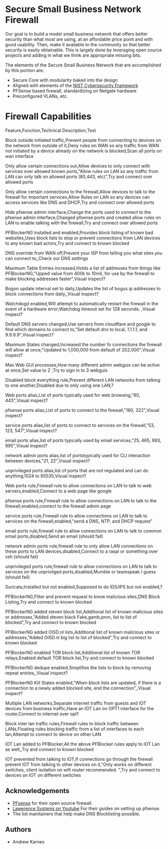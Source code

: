 
# Secure Small Business Network Firewall

Our goal is to build a model small business network that offers better security than what most are using, at an affordable price point and with good usability. Then, make it available to the community so that better security is easily obtainable. This is largely done by leveraging open source projects and adding in what we think are appropriate missing bits.

The elements of the Secure Small Business Network that are accomplished by this portion are:


- Secure Core with modularity baked into the design
- Aligned with elements of the [NIST Cybersecurity Framework](https://nvlpubs.nist.gov/nistpubs/CSWP/NIST.CSWP.29.ipd.pdf) 
- PFSense based firewall, standardizing on Netgate hardware
- Preconfigured VLANs, etc.


# Firewall Capabilities

Feature,Function,Technical Description,Test

Block outside initiated traffic,Prevent people from connecting to devices on the network from outside of it,Deny rules on WAN so any traffic from WAN not initiated by a device already on the network is blocked,Scan all ports on wan interface

Only allow certain connections out,Allow devices to only connect with services over allowed known ports,"Allow rules on LAN so any traffic from LAN can only talk on allowed ports (80,443, etc)",Try and connect over allowed ports

Only allow certain connections to the firewall,Allow devices to talk to the firewall for important services,Allow Rules on LAN so any devices can access services like DNS and DHCP,Try and connect over allowed ports

Hide pfsense admin interface,Change the ports used to connect to the pfsense admin interface,Changed pfsense ports and created allow rules on LAN to enable talking with the firewall,Try and connect over allowed ports

PFBlockerNG installed and enabled,Provides block listing of known bad websites,Uses block lists to stop or prevent connections from LAN devices to any known bad actors,Try and connect to known blocked

DNS override from WAN off,Prevent your ISP from telling you what sites you can connect to,,Check our DNS settings

Maximum Table Entries increased,Holds a list of addresses from things like PFBlockerNG,"Upped value from 400k to 10mil, for use by the firewall to make blocking addresses faster",Visual inspect?

Bogon update interval set to daily,Updates the list of bogus ip addresses to block connections from daily,,Visual inspect?

Watchdogd enabled,Will attempt to automatically restart the firewall in the event of a hardware error,Watchdog timeout set for 128 seconds. ,Visual inspect?

Default DNS servers changed,Use servers from cloudflare and google to find which domains to connect to,"Set default dns to local, 1.1.1.1, and 9.9.9.9",Visual inspect?

Maximum States changed,Increased the number fo connections the firewall will allow at once,"Updated to 1,000,000 from default of 202,000",Visual inspect?

Max Web GUI processes,How many different admin webguis can be active at once,Set value to 2`,Try to sign in to 3 webguis

Disabled block everything rule,Prevent different LAN networks from talking to one another,Disabled due to only using one LAN,?

Web ports alias,List of ports typically used for web browsing,"80, 443",Visual inspect?

pfsense ports alias,List of ports to connect to the firewall,"180, 322",Visual inspect?

service ports alias,list of ports to connect to services on the firewall,"53, 123, 547",Visual inspect?

email ports alias,list of ports typically used by email services,"25, 465, 993, 995",Visual inspect?

network admin ports alias,list of portstypically used for CLI interaction between devices,"21, 22",Visual inspect?

unprivileged ports alias,list of ports that are not regulated and can do anything,1024 to 65535,Visual inspect?

Web ports rule,Firewall rule to allow connections on LAN to talk to web servers,enabled,Connect to a web page like google

pfsense ports rule,Firewall rule to allow connections on LAN to talk to the firewall,enabled,connect to the firewall admin page

service ports rule,Firewall rule to allow connections on LAN to talk to services on the firewall,enabled,"send a DNS, NTP, and DHCP request"

email ports rule,firewall rule to allow connections on LAN to talk to common email ports,disabled,Send an email (should fail)

network admin ports rule,firewall rule to only allow LAN connections on these ports to LAN devices,disabled,Connect to a raspi or something over ssh (should fail)

unprivileged ports rule,firewall rule to allow connections on LAN to talk to services on the unprivliged ports,disabled,Mumble or teamspeak I guess (should fail)

Suricata,Installed but not enabled,Supposed to do IDS/IPS but not enabled,?

PFBlockerNG,Filter and prevent request to know malicious sites,DNS Block Listing,Try and connect to known blocked

PFBlockerNG added steven block list,Additional list of known malicious sites or addresses,"Added steven black Fake,gamb,pron, list to list of blocked",Try and connect to known blocked

PFBlockerNG added OISD.nl lists,Additional list of known malicious sites or addresses,"Added OISD.nl big list to list of blocked",Try and connect to known blocked

PFBlockerNG enabled TOR block list,Additional list of known TOR relays,Enabled default TOR block list,Try and connect to known blocked

PFBlockerNG dedupe enabled,Simplifies the lists to block by removing repeat entries,,Visual inspect?

PFBlockerNG Kill States enabled,"When block lists are updated, if there is a connection to a newly added blocked site, end the connection",,Visual inspect?

Mutliple LAN networks,Separate internet traffic from guests and IOT devices from business traffic,Have an IOT Lan on OPT1 interface for the router,Connect to internet over opt1

Block inter lan traffic rules,Firewall rules to block traffic between LANs,Floating rules blocking traffic from a list of interfaces to each lan,Attempt to connect to device on other LAN

IOT Lan added to PFBlocker,All the above PFBlocker rules apply to IOT Lan as well,,Try and connect to known blocked

IOT prevented from talking to IOT,If connections go through the firewall prevent IOT from talking to other devices on it,"Only works on different switches, client isolation on wifi router recommended. ",Try and connect to devices on IOT on different switches


## Acknowledgements

 - [PFsense](https://www.pfsense.org/) for their open source firewall.
 - [Lawerence Systems on Youtube](https://www.youtube.com/@LAWRENCESYSTEMS) For their guides on setting up pfsense. 
 - The list maintainers that help make DNS Blocklisting possible.



## Authors

- Andrew Karnes